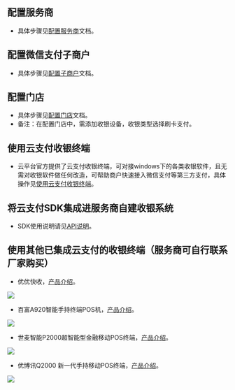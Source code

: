 ## 配置服务商
- 具体步骤见[配置服务商](/document/product/569/9796)文档。
## 配置微信支付子商户
- 具体步骤见[配置子商户](/document/product/569/9795)文档。
## 配置门店
- 具体步骤见[配置门店](/document/product/569/9795)文档。
- 备注：在配置门店中，需添加收银设备，收银类型选择刷卡支付。
## 使用云支付收银终端
- 云平台官方提供了云支付收银终端，可对接windows下的各类收银软件，且无需对收银软件做任何改造，可帮助商户快速接入微信支付等第三方支付，具体操作见[使用云支付收银终端](/document/product/569/12487)。
## 将云支付SDK集成进服务商自建收银系统
- SDK使用说明请见[API说明](/document/product/569/9805)。
## 使用其他已集成云支付的收银终端（服务商可自行联系厂家购买）
- 优优快收，[产品介绍](http://www.zhangyoobao.com/main-quick.html)。

![](http://imgcache.tcecqpoc.fsphere.cn/image/mc.qcloudimg.com/static/img/e49e8658892226c020a0beb42c91d5ff/zhangyou_new2.png)

- 百富A920智能手持终端POS机，[产品介绍](http://www.pax.com.cn/cn/bfcp_list_other.aspx?CateID=233#A920)。

![](http://imgcache.tcecqpoc.fsphere.cn/image/mc.qcloudimg.com/static/img/bbe52731f035ec534582cbaa592e5169/image.png)

- 世麦智能P2000超智能型金融移动POS终端，[产品介绍](http://www.smartpeak.cn/product?id=2)。

![](http://imgcache.tcecqpoc.fsphere.cn/image/mc.qcloudimg.com/static/img/971587ed1b8de4c66cbc9bb21015d08b/image.png)

- 优博讯Q2000 新一代手持移动POS终端，[产品介绍](http://www.plutuspay.com/yunzhuo/product_q2000.html)。

![](http://imgcache.tcecqpoc.fsphere.cn/image/mc.qcloudimg.com/static/img/e6fa0fd3fd2762b34184123b1a2e8a68/q.png)
